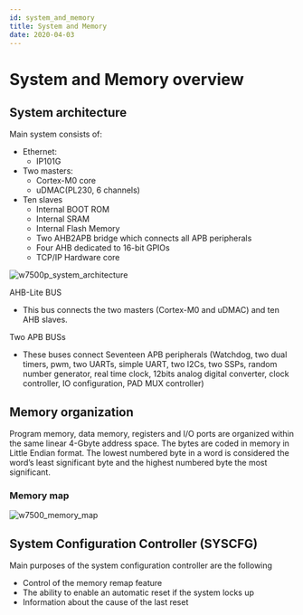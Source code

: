 ```yaml
---
id: system_and_memory
title: System and Memory
date: 2020-04-03
---
```


# System and Memory overview
## System architecture
Main system consists of:

  * Ethernet:
    * IP101G
  * Two masters:
    * Cortex-M0 core
    * uDMAC(PL230, 6 channels)
  * Ten slaves
    * Internal BOOT ROM
    * Internal SRAM
    * Internal Flash Memory
    * Two AHB2APB bridge which connects all APB peripherals
    * Four AHB dedicated to 16-bit GPIOs
    * TCP/IP Hardware core

![w7500p_system_architecture](/document_framework/img/products/w7500p/w7500p_system_architecture.jpg)

AHB-Lite BUS

- This bus connects the two masters (Cortex-M0 and uDMAC) and ten AHB slaves.

Two APB BUSs

- These buses connect Seventeen APB peripherals (Watchdog, two dual timers, pwm, two UARTs, simple UART, two I2Cs, two SSPs, random number generator, real time clock, 12bits analog digital converter, clock controller, IO configuration, PAD MUX controller)


## Memory organization

Program memory, data memory, registers and I/O ports are organized within the same linear 4-Gbyte address space.
The bytes are coded in memory in Little Endian format. The lowest numbered byte in a word is considered the word’s least significant byte and the highest numbered byte the most significant.

### Memory map

![w7500_memory_map](/document_framework/img/products/w7500/memory_map.png)

## System Configuration Controller (SYSCFG)

Main purposes of the system configuration controller are the following

  * Control of the memory remap feature
  * The ability to enable an automatic reset if the system locks up
  * Information about the cause of the last reset
